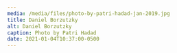 ```yaml
---
media: /media/files/photo-by-patri-hadad-jan-2019.jpg
title: Daniel Borzutzky
alt: Daniel Borzutzky
caption: Photo by Patri Hadad
date: 2021-01-04T10:37:00-0500
---
```

